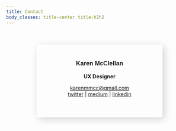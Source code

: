 ```yaml
---
title: Contact
body_classes: title-center title-h1h2
---
```



<div style="margin: auto; margin-top: 50px; width: 50%; max-width: 500px; min-width: 300px; border: 3px grey; padding: 20px; padding-bottom: 40px; text-align: center; border-radius: 5px; box-shadow: 5px 5px 20px #D3D3D3;">
		<h3 style="font-family: 'Palanquin Dark', sans-serif;">Karen McClellan</h3>
		<p><b>UX Designer</b></p>
		<p><i class="fas fa-envelope"></i>  <a href="mailto:karenmmcc@gmail.com" title="email">karenmmcc@gmail.com</a>
		<br><i class="fas fa-comments"></i>    <a href="https://twitter.com/karenmmcc" title="twitter">twitter</a> | <a href="https://medium.com/@karenmmcc" title="medium">medium</a> | <a href="https://www.linkedin.com/in/karenmmcc" title="linkedin">linkedin</a></p>
</div>
